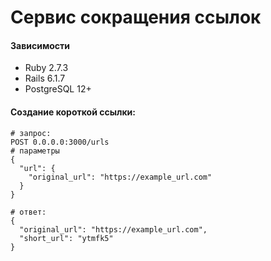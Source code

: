# Сервис сокращения ссылок

#### Зависимости
* Ruby 2.7.3
* Rails 6.1.7
* PostgreSQL 12+

#### Создание короткой ссылки:

```
# запрос:
POST 0.0.0.0:3000/urls
# параметры
{
  "url": {
    "original_url": "https://example_url.com"
  }
}

# ответ:
{
  "original_url": "https://example_url.com",
  "short_url": "ytmfk5"
}
```
